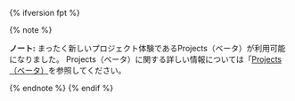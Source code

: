 {% ifversion fpt %}

{% note %}

**ノート:** まったく新しいプロジェクト体験であるProjects（ベータ）が利用可能になりました。 Projects（ベータ）に関する詳しい情報については「[Projects（ベータ）](/issues/trying-out-the-new-projects-experience/about-projects)を参照してください。

{% endnote %}
{% endif %}
